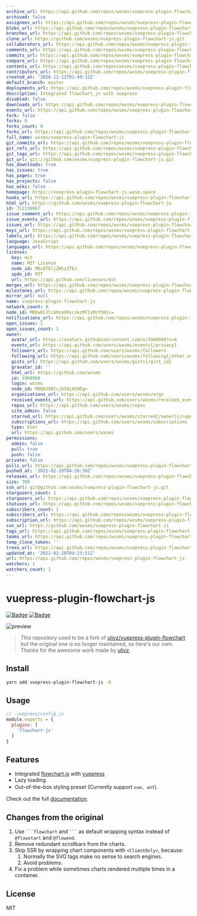 ```yaml
---
archive_url: https://api.github.com/repos/wxsms/vuepress-plugin-flowchart-js/{archive_format}{/ref}
archived: false
assignees_url: https://api.github.com/repos/wxsms/vuepress-plugin-flowchart-js/assignees{/user}
blobs_url: https://api.github.com/repos/wxsms/vuepress-plugin-flowchart-js/git/blobs{/sha}
branches_url: https://api.github.com/repos/wxsms/vuepress-plugin-flowchart-js/branches{/branch}
clone_url: https://github.com/wxsms/vuepress-plugin-flowchart-js.git
collaborators_url: https://api.github.com/repos/wxsms/vuepress-plugin-flowchart-js/collaborators{/collaborator}
comments_url: https://api.github.com/repos/wxsms/vuepress-plugin-flowchart-js/comments{/number}
commits_url: https://api.github.com/repos/wxsms/vuepress-plugin-flowchart-js/commits{/sha}
compare_url: https://api.github.com/repos/wxsms/vuepress-plugin-flowchart-js/compare/{base}...{head}
contents_url: https://api.github.com/repos/wxsms/vuepress-plugin-flowchart-js/contents/{+path}
contributors_url: https://api.github.com/repos/wxsms/vuepress-plugin-flowchart-js/contributors
created_at: '2020-11-12T01:40:12Z'
default_branch: master
deployments_url: https://api.github.com/repos/wxsms/vuepress-plugin-flowchart-js/deployments
description: Integrated flowchart.js with vuepress
disabled: false
downloads_url: https://api.github.com/repos/wxsms/vuepress-plugin-flowchart-js/downloads
events_url: https://api.github.com/repos/wxsms/vuepress-plugin-flowchart-js/events
fork: false
forks: 0
forks_count: 0
forks_url: https://api.github.com/repos/wxsms/vuepress-plugin-flowchart-js/forks
full_name: wxsms/vuepress-plugin-flowchart-js
git_commits_url: https://api.github.com/repos/wxsms/vuepress-plugin-flowchart-js/git/commits{/sha}
git_refs_url: https://api.github.com/repos/wxsms/vuepress-plugin-flowchart-js/git/refs{/sha}
git_tags_url: https://api.github.com/repos/wxsms/vuepress-plugin-flowchart-js/git/tags{/sha}
git_url: git://github.com/wxsms/vuepress-plugin-flowchart-js.git
has_downloads: true
has_issues: true
has_pages: true
has_projects: false
has_wiki: false
homepage: https://vuepress-plugin-flowchart-js.wxsm.space
hooks_url: https://api.github.com/repos/wxsms/vuepress-plugin-flowchart-js/hooks
html_url: https://github.com/wxsms/vuepress-plugin-flowchart-js
id: 312136967
issue_comment_url: https://api.github.com/repos/wxsms/vuepress-plugin-flowchart-js/issues/comments{/number}
issue_events_url: https://api.github.com/repos/wxsms/vuepress-plugin-flowchart-js/issues/events{/number}
issues_url: https://api.github.com/repos/wxsms/vuepress-plugin-flowchart-js/issues{/number}
keys_url: https://api.github.com/repos/wxsms/vuepress-plugin-flowchart-js/keys{/key_id}
labels_url: https://api.github.com/repos/wxsms/vuepress-plugin-flowchart-js/labels{/name}
language: JavaScript
languages_url: https://api.github.com/repos/wxsms/vuepress-plugin-flowchart-js/languages
license:
  key: mit
  name: MIT License
  node_id: MDc6TGljZW5zZTEz
  spdx_id: MIT
  url: https://api.github.com/licenses/mit
merges_url: https://api.github.com/repos/wxsms/vuepress-plugin-flowchart-js/merges
milestones_url: https://api.github.com/repos/wxsms/vuepress-plugin-flowchart-js/milestones{/number}
mirror_url: null
name: vuepress-plugin-flowchart-js
network_count: 0
node_id: MDEwOlJlcG9zaXRvcnkzMTIxMzY5Njc=
notifications_url: https://api.github.com/repos/wxsms/vuepress-plugin-flowchart-js/notifications{?since,all,participating}
open_issues: 1
open_issues_count: 1
owner:
  avatar_url: https://avatars.githubusercontent.com/u/5960988?v=4
  events_url: https://api.github.com/users/wxsms/events{/privacy}
  followers_url: https://api.github.com/users/wxsms/followers
  following_url: https://api.github.com/users/wxsms/following{/other_user}
  gists_url: https://api.github.com/users/wxsms/gists{/gist_id}
  gravatar_id: ''
  html_url: https://github.com/wxsms
  id: 5960988
  login: wxsms
  node_id: MDQ6VXNlcjU5NjA5ODg=
  organizations_url: https://api.github.com/users/wxsms/orgs
  received_events_url: https://api.github.com/users/wxsms/received_events
  repos_url: https://api.github.com/users/wxsms/repos
  site_admin: false
  starred_url: https://api.github.com/users/wxsms/starred{/owner}{/repo}
  subscriptions_url: https://api.github.com/users/wxsms/subscriptions
  type: User
  url: https://api.github.com/users/wxsms
permissions:
  admin: false
  pull: true
  push: false
private: false
pulls_url: https://api.github.com/repos/wxsms/vuepress-plugin-flowchart-js/pulls{/number}
pushed_at: '2021-02-20T04:26:39Z'
releases_url: https://api.github.com/repos/wxsms/vuepress-plugin-flowchart-js/releases{/id}
size: 708
ssh_url: git@github.com:wxsms/vuepress-plugin-flowchart-js.git
stargazers_count: 1
stargazers_url: https://api.github.com/repos/wxsms/vuepress-plugin-flowchart-js/stargazers
statuses_url: https://api.github.com/repos/wxsms/vuepress-plugin-flowchart-js/statuses/{sha}
subscribers_count: 1
subscribers_url: https://api.github.com/repos/wxsms/vuepress-plugin-flowchart-js/subscribers
subscription_url: https://api.github.com/repos/wxsms/vuepress-plugin-flowchart-js/subscription
svn_url: https://github.com/wxsms/vuepress-plugin-flowchart-js
tags_url: https://api.github.com/repos/wxsms/vuepress-plugin-flowchart-js/tags
teams_url: https://api.github.com/repos/wxsms/vuepress-plugin-flowchart-js/teams
temp_clone_token: ''
trees_url: https://api.github.com/repos/wxsms/vuepress-plugin-flowchart-js/git/trees{/sha}
updated_at: '2021-02-20T04:23:51Z'
url: https://api.github.com/repos/wxsms/vuepress-plugin-flowchart-js
watchers: 1
watchers_count: 1
---
```


# vuepress-plugin-flowchart-js

[![Badge](https://badgen.net/npm/dm/vuepress-plugin-flowchart-js)](https://www.npmjs.com/package/vuepress-plugin-flowchart-js)
[![Badge](https://badgen.net/npm/v/vuepress-plugin-flowchart-js)](https://www.npmjs.com/package/vuepress-plugin-flowchart-js)

![preview](https://static.wxsm.space/others/vue-plugin-flowchart-preview.png)

> This repository used to be a fork of [ulivz/vuepress-plugin-flowchart](https://github.com/ulivz/vuepress-plugin-flowchart) but the original one is no longer maintained, so here's our own. Thanks for the awesome work made by [ulivz](https://github.com/ulivz).

## Install

```bash
yarn add vuepress-plugin-flowchart-js -D
```

## Usage

```javascript
// .vuepress/config.js
module.exports = {
  plugins: [
    'flowchart-js'
  ]
}
```

## Features

- Integrated [flowchart.js](https://github.com/adrai/flowchart.js/) with [vuepress](https://github.com/vuejs/vuepress)
- Lazy loading.
- Out-of-the-box styling preset (Currently support `vue`、`ant`).

Check out the full [documentation](https://vuepress-plugin-flowchart-js.wxsm.space).

## Changes from the original

1. Use <code>\`\`\`flowchart</code> and <code>\`\`\`</code> as default wrapping syntax instead of `@flowstart` and `@flowend`.
1. Remove redundant scrollbars from the charts.
1. Skip SSR by wrapping chart components with `<ClientOnly>`, because:
    1. Normally the SVG tags make no sense to search engines.
    1. Avoid problems.
1. Fix a problem while sometimes charts rendered multiple times in a container.

## License

MIT